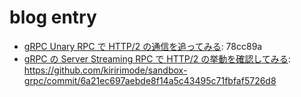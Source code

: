 # blog entry

- [gRPC Unary RPC で HTTP/2 の通信を追ってみる](https://kiririmode.hatenablog.jp/entry/20190502/1556729609): 78cc89a
- [gRPC の Server Streaming RPC で HTTP/2 の挙動を確認してみる](https://kiririmode.hatenablog.jp/entry/20190502/1556729609): https://github.com/kiririmode/sandbox-grpc/commit/6a21ec697aebde8f14a5c43495c71fbfaf5726d8
